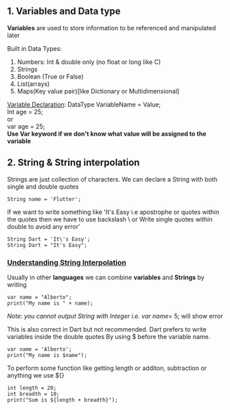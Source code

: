 ## 1. Variables and Data type

**Variables** are used to store information to be referenced and manipulated later

Built in Data Types:

1. Numbers: Int & double only (no float or long like C)
2. Strings
3. Boolean (True or False)
4. List(arrays)
5. Maps(Key value pair)[like Dictionary or Multidimensional]

<u>Variable Declaration</u>: DataType VariableName = Value;  
Int age = 25;  
or  
var age = 25;  
**Use Var keyword if we don't know what value will be assigned to the variable**

## 2. String & String interpolation

Strings are just collection of characters. We can declare a String with both single and double quotes

`String name = 'Flutter';`

If we want to write something like 'It's Easy i.e apostrophe or quotes within the quotes then we have to use backslash \ or Write single quotes within double to avoid any error'

`String Dart = 'It\'s Easy';`  
`String Dart = "It's Easy";`

### <u>Understanding String Interpolation</u>

Usually in other **languages** we can combine **variables** and **Strings** by writing

```
var name = "Alberto";
print("My name is " + name);
```

_Note: you cannot output String with Integer i.e. var name_= 5; will show error

This is also correct in Dart but not recommended. Dart prefers to write variables inside the double quotes By using $ before the variable name.

```
var name = 'Alberto';
print("My name is $name");
```

To perform some function like getting length or additon, subtraction or anything we use ${}

```
int length = 20;
int breadth = 10;
print("Sum is ${length + breadth}");
```
